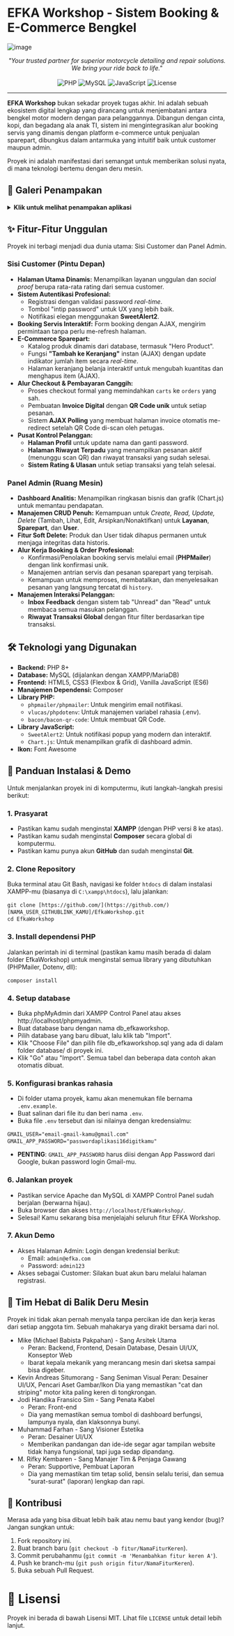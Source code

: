 # EFKA Workshop - Sistem Booking & E-Commerce Bengkel

  ![image](https://github.com/user-attachments/assets/de2c92ca-bfa6-49e2-a94f-79e78ad1a774)

<p align="center">
  <em>"Your trusted partner for superior motorcycle detailing and repair solutions. We bring your ride back to life."</em>
  <br><br>
  <img src="https://img.shields.io/badge/PHP-8.0%2B-blueviolet?style=for-the-badge&logo=php" alt="PHP">
  <img src="https://img.shields.io/badge/MySQL-5.7%2B-orange?style=for-the-badge&logo=mysql" alt="MySQL">
  <img src="https://img.shields.io/badge/JavaScript-ES6-yellow?style=for-the-badge&logo=javascript" alt="JavaScript">
  <img src="https://img.shields.io/badge/License-MIT-green?style=for-the-badge" alt="License">
</p>

---

**EFKA Workshop** bukan sekadar proyek tugas akhir. Ini adalah sebuah ekosistem digital lengkap yang dirancang untuk menjembatani antara bengkel motor modern dengan para pelanggannya. Dibangun dengan cinta, kopi, dan begadang ala anak TI, sistem ini mengintegrasikan alur booking servis yang dinamis dengan platform e-commerce untuk penjualan sparepart, dibungkus dalam antarmuka yang intuitif baik untuk customer maupun admin.

Proyek ini adalah manifestasi dari semangat untuk memberikan solusi nyata, di mana teknologi bertemu dengan deru mesin.

## 📸 Galeri Penampakan

<details>
<summary><strong>Klik untuk melihat penampakan aplikasi</strong></summary>
<br>
<table>
  <tr>
    <td align="center"><b>Halaman Utama (Landing Page)</b></td>
    <td align="center"><b>Halaman Sparepart Customer</b></td>
  </tr>
  <tr>
    <td><img src="assets/images/landing-page.png" alt="Halaman Utama" width="400"></td>
    <td><img src="assets/images/sparepart-page.png" alt="Halaman Sparepart" width="400"></td>
  </tr>
  <tr>
    <td align="center"><b>Halaman Login/Register Modern</b></td>
    <td align="center"><b>Invoice & QR Code Unik</b></td>
  </tr>
  <tr>
    <td><img src="assets/images/login-page.png" alt="Halaman Login" width="400"></td>
    <td><img src="assets/images/invoice-sparepart.png" alt="Halaman Invoice" width="400"></td>
  </tr>
   <tr>
    <td align="center"><b>Panel Admin - Dashboard Analitis</b></td>
    <td align="center"><b>Panel Admin - Manajemen Feedback</b></td>
  </tr>
  <tr>
    <td><img src="assets/images/dashboard-admin.png" alt="Dashboard Admin" width="400"></td>
    <td><img src="assets/images/inbox-feedback.png" alt="Manajemen Feedback" width="400"></td>
  </tr>
</table>
</details>

## ✨ Fitur-Fitur Unggulan

Proyek ini terbagi menjadi dua dunia utama: Sisi Customer dan Panel Admin.

### Sisi Customer (Pintu Depan)
- **Halaman Utama Dinamis:** Menampilkan layanan unggulan dan *social proof* berupa rata-rata rating dari semua customer.
- **Sistem Autentikasi Profesional:**
    - Registrasi dengan validasi password *real-time*.
    - Tombol "intip password" untuk UX yang lebih baik.
    - Notifikasi elegan menggunakan **SweetAlert2**.
- **Booking Servis Interaktif:** Form booking dengan AJAX, mengirim permintaan tanpa perlu me-refresh halaman.
- **E-Commerce Sparepart:**
    - Katalog produk dinamis dari database, termasuk "Hero Product".
    - Fungsi **"Tambah ke Keranjang"** instan (AJAX) dengan update indikator jumlah item secara *real-time*.
    - Halaman keranjang belanja interaktif untuk mengubah kuantitas dan menghapus item (AJAX).
- **Alur Checkout & Pembayaran Canggih:**
    - Proses checkout formal yang memindahkan `carts` ke `orders` yang sah.
    - Pembuatan **Invoice Digital** dengan **QR Code unik** untuk setiap pesanan.
    - Sistem **AJAX Polling** yang membuat halaman invoice otomatis me-redirect setelah QR Code di-scan oleh petugas.
- **Pusat Kontrol Pelanggan:**
    - **Halaman Profil** untuk update nama dan ganti password.
    - **Halaman Riwayat Terpadu** yang menampilkan pesanan aktif (menunggu scan QR) dan riwayat transaksi yang sudah selesai.
    - **Sistem Rating & Ulasan** untuk setiap transaksi yang telah selesai.

### Panel Admin (Ruang Mesin)
- **Dashboard Analitis:** Menampilkan ringkasan bisnis dan grafik (Chart.js) untuk memantau pendapatan.
- **Manajemen CRUD Penuh:** Kemampuan untuk *Create, Read, Update, Delete* (Tambah, Lihat, Edit, Arsipkan/Nonaktifkan) untuk **Layanan**, **Sparepart**, dan **User**.
- **Fitur Soft Delete:** Produk dan User tidak dihapus permanen untuk menjaga integritas data historis.
- **Alur Kerja Booking & Order Profesional:**
    - Konfirmasi/Penolakan booking servis melalui email (**PHPMailer**) dengan link konfirmasi unik.
    - Manajemen antrian servis dan pesanan sparepart yang terpisah.
    - Kemampuan untuk memproses, membatalkan, dan menyelesaikan pesanan yang langsung tercatat di `history`.
- **Manajemen Interaksi Pelanggan:**
    - **Inbox Feedback** dengan sistem tab "Unread" dan "Read" untuk membaca semua masukan pelanggan.
    - **Riwayat Transaksi Global** dengan fitur filter berdasarkan tipe transaksi.

## 🛠️ Teknologi yang Digunakan

- **Backend:** PHP 8+
- **Database:** MySQL (dijalankan dengan XAMPP/MariaDB)
- **Frontend:** HTML5, CSS3 (Flexbox & Grid), Vanilla JavaScript (ES6)
- **Manajemen Dependensi:** Composer
- **Library PHP:**
    - `phpmailer/phpmailer`: Untuk mengirim email notifikasi.
    - `vlucas/phpdotenv`: Untuk manajemen variabel rahasia (.env).
    - `bacon/bacon-qr-code`: Untuk membuat QR Code.
- **Library JavaScript:**
    - `SweetAlert2`: Untuk notifikasi popup yang modern dan interaktif.
    - `Chart.js`: Untuk menampilkan grafik di dashboard admin.
- **Ikon:** Font Awesome

## 🚀 Panduan Instalasi & Demo

Untuk menjalankan proyek ini di komputermu, ikuti langkah-langkah presisi berikut:

### 1. Prasyarat
- Pastikan kamu sudah menginstal **XAMPP** (dengan PHP versi 8 ke atas).
- Pastikan kamu sudah menginstal **Composer** secara global di komputermu.
- Pastikan kamu punya akun **GitHub** dan sudah menginstal **Git**.

### 2. Clone Repository
Buka terminal atau Git Bash, navigasi ke folder `htdocs` di dalam instalasi XAMPP-mu (biasanya di `C:\xampp\htdocs`), lalu jalankan:
```
git clone [https://github.com/](https://github.com/)[NAMA_USER_GITHUBLINK_KAMU]/EfkaWorkshop.git
cd EfkaWorkshop
```
### 3. Install dependensi PHP
Jalankan perintah ini di terminal (pastikan kamu masih berada di dalam folder EfkaWorkshop) untuk menginstal semua library yang dibutuhkan (PHPMailer, Dotenv, dll):
```
composer install
```
### 4. Setup database
- Buka phpMyAdmin dari XAMPP Control Panel atau akses http://localhost/phpmyadmin.
- Buat database baru dengan nama db_efkaworkshop.
- Pilih database yang baru dibuat, lalu klik tab "Import".
- Klik "Choose File" dan pilih file db_efkaworkshop.sql yang ada di dalam folder database/ di proyek ini.
- Klik "Go" atau "Import". Semua tabel dan beberapa data contoh akan otomatis dibuat.

### 5. Konfigurasi brankas rahasia  
- Di folder utama proyek, kamu akan menemukan file bernama ```.env.example```.
- Buat salinan dari file itu dan beri nama ```.env```.
- Buka file ```.env``` tersebut dan isi nilainya dengan kredensialmu:
```
GMAIL_USER="email-gmail-kamu@gmail.com"
GMAIL_APP_PASSWORD="passwordaplikasi16digitkamu"
```
- **PENTING**: ```GMAIL_APP_PASSWORD``` harus diisi dengan App Password dari Google, bukan password login Gmail-mu.

### 6. Jalankan proyek
- Pastikan service Apache dan MySQL di XAMPP Control Panel sudah berjalan (berwarna hijau).
- Buka browser dan akses ```http://localhost/EfkaWorkshop/```.
- Selesai! Kamu sekarang bisa menjelajahi seluruh fitur EFKA Workshop.

### 7. Akun Demo
- Akses Halaman Admin: Login dengan kredensial berikut:
    - Email: ```admin@efka.com```
    - Password: ```admin123```
- Akses sebagai Customer: Silakan buat akun baru melalui halaman registrasi.

## 👥 Tim Hebat di Balik Deru Mesin
Proyek ini tidak akan pernah menyala tanpa percikan ide dan kerja keras dari setiap anggota tim. Sebuah mahakarya yang dirakit bersama dari nol.
- Mike (Michael Babista Pakpahan) - Sang Arsitek Utama
  - Peran: Backend, Frontend, Desain Database, Desain UI/UX, Konseptor Web
  - Ibarat kepala mekanik yang merancang mesin dari sketsa sampai bisa digeber.
- Kevin Andreas Situmorang - Sang Seniman Visual
  Peran: Desainer UI/UX, Pencari Aset Gambar/Ikon
  Dia yang memastikan "cat dan striping" motor kita paling keren di tongkrongan.
- Jodi Handika Fransico Sim - Sang Penata Kabel
  - Peran: Front-end
  - Dia yang memastikan semua tombol di dashboard berfungsi, lampunya nyala, dan klaksonnya bunyi.
- Muhammad Farhan - Sang Visioner Estetika
  - Peran: Desainer UI/UX
  - Memberikan pandangan dan ide-ide segar agar tampilan website tidak hanya fungsional, tapi juga sedap dipandang.
- M. Rifky Kembaren - Sang Manajer Tim & Penjaga Gawang
  - Peran: Supportive, Pembuat Laporan
  - Dia yang memastikan tim tetap solid, bensin selalu terisi, dan semua "surat-surat" (laporan) lengkap dan rapi.

## 🤝 Kontribusi
Merasa ada yang bisa dibuat lebih baik atau nemu baut yang kendor (bug)? Jangan sungkan untuk:
1. Fork repository ini.
2. Buat branch baru (```git checkout -b fitur/NamaFiturKeren```).
3. Commit perubahanmu (```git commit -m 'Menambahkan fitur keren A'```).
4. Push ke branch-mu (```git push origin fitur/NamaFiturKeren```).
5. Buka sebuah Pull Request.

# 📄 Lisensi
Proyek ini berada di bawah Lisensi MIT. Lihat file ```LICENSE``` untuk detail lebih lanjut.
